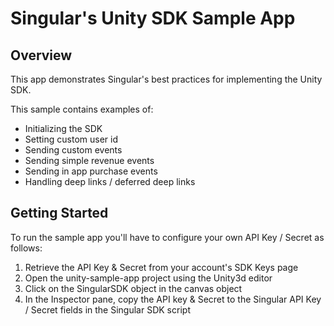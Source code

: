 # Singular's Unity SDK Sample App

## Overview
This app demonstrates Singular's best practices for implementing the Unity SDK.

This sample contains examples of:

- Initializing the SDK
- Setting custom user id
- Sending custom events
- Sending simple revenue events
- Sending in app purchase events
- Handling deep links / deferred deep links

## Getting Started
To run the sample app you'll have to configure your own API Key / Secret as follows:

1. Retrieve the API Key & Secret from your account's SDK Keys page
2. Open the unity-sample-app project using the Unity3d editor
3. Click on the SingularSDK object in the canvas object
4. In the Inspector pane, copy the API key & Secret to the Singular API Key / Secret fields in the Singular SDK script
